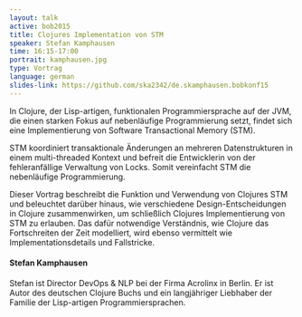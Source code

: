 ```yaml
---
layout: talk
active: bob2015
title: Clojures Implementation von STM
speaker: Stefan Kamphausen
time: 16:15-17:00
portrait: kamphausen.jpg
type: Vortrag
language: german
slides-link: https://github.com/ska2342/de.skamphausen.bobkonf15
---
```


In Clojure, der Lisp-artigen, funktionalen Programmiersprache auf der
JVM, die einen starken Fokus auf nebenläufige Programmierung setzt,
findet sich eine Implementierung von Software Transactional Memory (STM).

STM koordiniert transaktionale Änderungen an mehreren Datenstrukturen
in einem multi-threaded Kontext und befreit die Entwicklerin von der
fehleranfällige Verwaltung von Locks.  Somit vereinfacht STM die
nebenläufige Programmierung.

Dieser Vortrag beschreibt die Funktion und Verwendung von Clojures STM
und beleuchtet darüber hinaus, wie verschiedene Design-Entscheidungen
in Clojure zusammenwirken, um schließlich Clojures Implementierung von
STM zu erlauben.  Das dafür notwendige Verständnis, wie Clojure das
Fortschreiten der Zeit modelliert, wird ebenso vermittelt wie
Implementationsdetails und Fallstricke.

#### Stefan Kamphausen

Stefan ist Director DevOps & NLP bei der Firma Acrolinx in Berlin. Er
ist Autor des deutschen Clojure Buchs und ein langjähriger Liebhaber der
Familie der Lisp-artigen Programmiersprachen.
